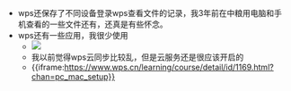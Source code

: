 - wps还保存了不同设备登录wps查看文件的记录，我3年前在中粮用电脑和手机查看的一些文件还有，还真是有些怀念。
- wps还有一些应用，我很少使用
    - ![](https://firebasestorage.googleapis.com/v0/b/firescript-577a2.appspot.com/o/imgs%2Fapp%2Fxinyiheng%2FHUMmzvCAN2.png?alt=media&token=48dcc64c-d74a-4199-a2d3-098e48bec8e5)
    - 我以前觉得wps云同步比较乱，但是云服务还是很应该开启的
    - {{iframe:https://www.wps.cn/learning/course/detail/id/1169.html?chan=pc_mac_setup}}
